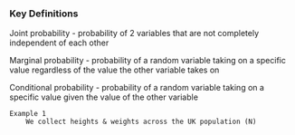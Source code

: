 
### Key Definitions

Joint probability - probability of 2 variables that are not completely independent of each other

Marginal probability - probability of a random variable taking on a specific value regardless of the value the other variable takes on

Conditional probability - probability of a random variable taking on a specific value given the value of the other variable

	Example 1
		We collect heights & weights across the UK population (N)